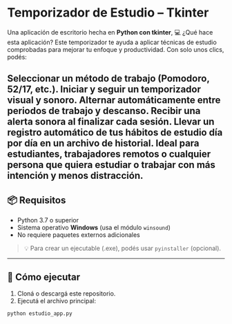 #  Temporizador de Estudio – Tkinter

Una aplicación de escritorio hecha en **Python con tkinter**, 
💻 ¿Qué hace esta aplicación?
Este temporizador te ayuda a aplicar técnicas de estudio comprobadas para mejorar tu enfoque y productividad. Con solo unos clics, podés:

Seleccionar un método de trabajo (Pomodoro, 52/17, etc.).
Iniciar y seguir un temporizador visual y sonoro.
Alternar automáticamente entre periodos de trabajo y descanso.
Recibir una alerta sonora al finalizar cada sesión.
Llevar un registro automático de tus hábitos de estudio día por día en un archivo de historial.
Ideal para estudiantes, trabajadores remotos o cualquier persona que quiera estudiar o trabajar con más intención y menos distracción.
---

## 📦 Requisitos

- Python 3.7 o superior
- Sistema operativo **Windows** (usa el módulo `winsound`)
- No requiere paquetes externos adicionales

> 💡 Para crear un ejecutable (.exe), podés usar `pyinstaller` (opcional).

---

## 🚀 Cómo ejecutar

1. Cloná o descargá este repositorio.
2. Ejecutá el archivo principal:

```bash
python estudio_app.py
